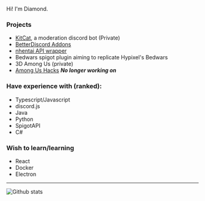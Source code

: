 Hi! I'm Diamond.

### Projects
 - [KitCat](https://github.com/KitCat-Bot/KitCat), a moderation discord bot (Private)
 - [BetterDiscord Addons](https://github.com/DiamondMiner88/BetterDiscordAddons)
 - [nhentai API wrapper](https://github.com/DiamondMiner88/nhentai)
 - Bedwars spigot plugin aiming to replicate Hypixel's Bedwars
 - 3D Among Us (private)
 - [Among Us Hacks](https://github.com/DiamondMiner88/AmongUsCheat) ***No longer working on***

### Have experience with (ranked):
 - Typescript/Javascript
 - discord.js 
 - Java
 - Python
 - SpigotAPI
 - C#

### Wish to learn/learning
 - React
 - Docker
 - Electron

---
![Github stats](https://github-readme-stats.vercel.app/api?username=DiamondMiner88&hide=contribs&theme=tokyonight&show_icons=true&hide_border=true)

<!-- ![Top Langs](https://github-readme-stats.vercel.app/api/top-langs/?username=DiamondMiner88&hide=contribs&theme=tokyonight&show_icons=true&hide_border=true) -->
